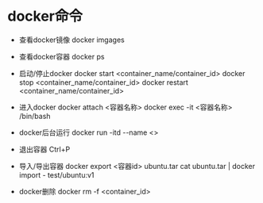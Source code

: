 # docker命令

* 查看docker镜像
  docker imgages

* 查看docker容器
  docker ps

* 启动/停止docker
  docker start <container_name/container_id>
  docker stop <container_name/container_id>
  docker restart <container_name/container_id>

* 进入docker
  docker attach <容器名称>
  docker exec -it <容器名称> /bin/bash 

* docker后台运行
  docker run -itd --name <>

* 退出容器
  Ctrl+P

* 导入/导出容器
  docker export <容器id> ubuntu.tar
  cat ubuntu.tar | docker import - test/ubuntu:v1

* docker删除
  docker rm -f <container_id>